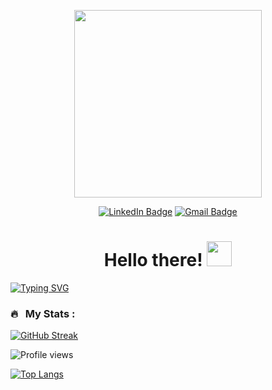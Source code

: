 <p align="center"><img src="https://media1.giphy.com/media/qgQUggAC3Pfv687qPC/giphy.gif" width="300"/></p>

<div id="badges">
    <p align="center">
        <a href="https://www.linkedin.com/in/kaustubhajgaonkar/"><img src="https://img.shields.io/badge/LinkedIn-blue?style=for-the-badge&logo=linkedin&logoColor=white" alt="LinkedIn Badge"></a>
        <a href="mailto:kaustubh2398@gmail.com"><img src="https://img.shields.io/badge/Gmail-D14836?style=for-the-badge&logo=gmail&logoColor=white" alt="Gmail Badge">
        </a>
    </p>
</div>




<h1 align="center">Hello there! <img src="https://media.giphy.com/media/hvRJCLFzcasrR4ia7z/giphy.gif" width="40"></h1>

[![Typing SVG](https://readme-typing-svg.demolab.com?font=Fira+Code&size=25&duration=4000&pause=1000&center=true&vCenter=true&width=600&height=100&lines=Hello%2C+I'm+Kaustubh;Welcome+to+my+profile;Always+trying+to+learn+new+things)](https://git.io/typing-svg)

### 🔥 &nbsp; My Stats :

<!--Streak-->
[![GitHub Streak](http://github-readme-streak-stats.herokuapp.com?user=kaustubh43&theme=dark&background=000000)](https://git.io/streak-stats)


<!--Profile views-->
![Profile views](https://gpvc.arturio.dev/kaustubh43)


<!--Profile Stats-->
[![Top Langs](https://github-readme-stats.vercel.app/api/top-langs/?username=kaustubh43&layout=demo&theme=vision-friendly-dark)](https://github.com/anuraghazra/github-readme-stats)

<!--
### 📈 GitHub activity graph:
[![Kaustubh's github activity graph](https://github-readme-activity-graph.cyclic.app/graph?username=kaustubh43&theme=github-compact)](https://github.com/kaustubh43/github-readme-activity-graph)
-->

